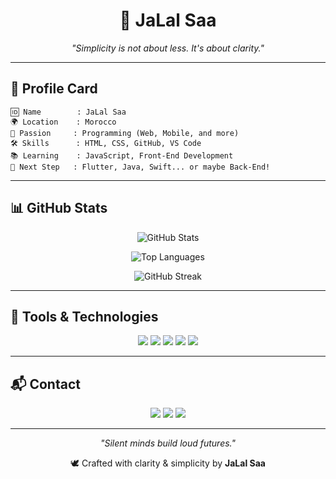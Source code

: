 <h1 align="center">🌌 JaLal Saa</h1>

<p align="center"><em>"Simplicity is not about less. It's about clarity."</em></p>

---

## 🧩 Profile Card

```
🆔 Name        : JaLal Saa
🌍 Location    : Morocco
🎯 Passion     : Programming (Web, Mobile, and more)
🛠️ Skills      : HTML, CSS, GitHub, VS Code
📚 Learning    : JavaScript, Front-End Development
🧭 Next Step   : Flutter, Java, Swift... or maybe Back-End!
```

---

## 📊 GitHub Stats

<p align="center">
  <img src="https://github-readme-stats.vercel.app/api?username=JaLalSaa&show_icons=true&theme=transparent&hide_border=true" alt="GitHub Stats" />
</p>

<p align="center">
  <img src="https://github-readme-stats.vercel.app/api/top-langs/?username=JaLalSaa&layout=compact&theme=transparent&hide_border=true" alt="Top Languages" />
</p>

<p align="center">
  <img src="https://github-readme-streak-stats.herokuapp.com/?user=JaLalSaa&theme=transparent&hide_border=true" alt="GitHub Streak" />
</p>

---

## 🧰 Tools & Technologies

<p align="center">
  <img src="https://img.shields.io/badge/HTML-E34F26?style=for-the-badge&logo=html5&logoColor=white" />
  <img src="https://img.shields.io/badge/CSS-1572B6?style=for-the-badge&logo=css3&logoColor=white" />
  <img src="https://img.shields.io/badge/JavaScript-F7DF1E?style=for-the-badge&logo=javascript&logoColor=black" />
  <img src="https://img.shields.io/badge/VSCode-007ACC?style=for-the-badge&logo=visual-studio-code&logoColor=white" />
  <img src="https://img.shields.io/badge/GitHub-181717?style=for-the-badge&logo=github&logoColor=white" />
</p>

---

## 📬 Contact

<p align="center">
  <a href="mailto:jalalsadeq724@gmail.com"><img src="https://img.shields.io/badge/email-D14836?style=for-the-badge&logo=gmail&logoColor=white" /></a>
  <a href="https://instagram.com/nerix_v0"><img src="https://img.shields.io/badge/Instagram-E4405F?style=for-the-badge&logo=instagram&logoColor=white" /></a>
  <a href="https://github.com/JaLalSaa"><img src="https://img.shields.io/badge/GitHub-100000?style=for-the-badge&logo=github&logoColor=white" /></a>
</p>

---

<p align="center"><em>"Silent minds build loud futures."</em></p>
<p align="center">🕊️ Crafted with clarity & simplicity by <strong>JaLal Saa</strong></p>